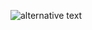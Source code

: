 ![alternative text](http://www.plantuml.com/plantuml/proxy?cache=no&src=https://github.com/skalentev/plantUML/raw/main/c4.puml)
